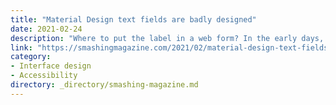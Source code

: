```yaml
---
title: "Material Design text fields are badly designed"
date: 2021-02-24
description: "Where to put the label in a web form? In the early days, we talked about left-aligned labels versus top-aligned labels. These days we talk about floating labels. Let’s explore why they aren’t a very good idea, and what to use instead."
link: "https://smashingmagazine.com/2021/02/material-design-text-fields/"
category:
- Interface design
- Accessibility
directory: _directory/smashing-magazine.md
---
```

